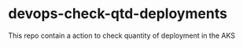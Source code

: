 # devops-check-qtd-deployments
This repo contain a action to check quantity of deployment in the AKS
